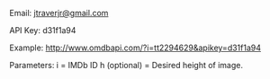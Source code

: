 Email:     jtraverjr@gmail.com

API Key: d31f1a94 

Example: http://www.omdbapi.com/?i=tt2294629&apikey=d31f1a94 

Parameters:
i = IMDb ID
h (optional) = Desired height of image.
